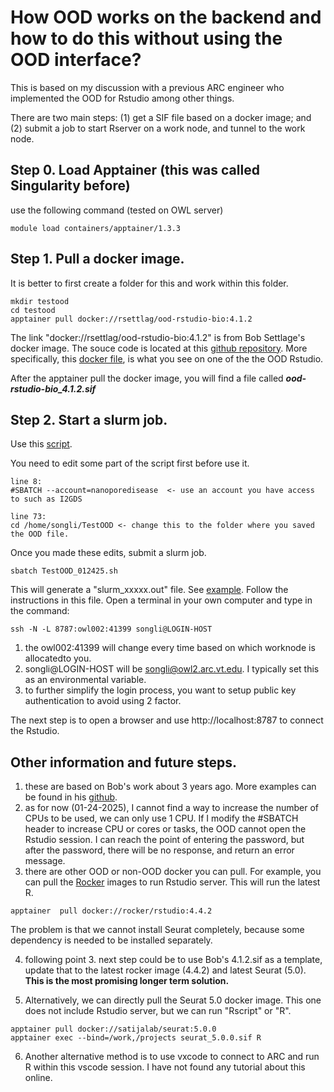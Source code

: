# How OOD works on the backend and how to do this without using the OOD interface? 

This is based on my discussion with a previous ARC engineer who implemented the OOD for Rstudio among other things.

There are two main steps: (1) get a SIF file based on a docker image; and (2) submit a job to start Rserver on a work node, and tunnel to the work node. 

## Step 0. Load Apptainer (this was called Singularity before)
use the following command (tested on OWL server)
```
module load containers/apptainer/1.3.3
```

## Step 1. Pull a docker image. 
It is better to first create a folder for this and work within this folder.
```
mkdir testood
cd testood
apptainer pull docker://rsettlag/ood-rstudio-bio:4.1.2
```
The link "docker://rsettlag/ood-rstudio-bio:4.1.2" is from Bob Settlage's docker image.
The souce code is located at this [github repository](https://github.com/rsettlage/ood-rstudio-basic/). 
More specifically, this [docker file](https://github.com/rsettlage/ood-rstudio-basic/blob/master/Dockerfile.4.1.2), is what you see on one of the the OOD Rstudio.

After the apptainer pull the docker image, you will find a file called ***ood-rstudio-bio_4.1.2.sif***

## Step 2. Start a slurm job.
Use this [script](HOWTO_OOD/TestOOD_012425.sh).

You need to edit some part of the script first before use it.

```
line 8: 
#SBATCH --account=nanoporedisease  <- use an account you have access to such as I2GDS

line 73:
cd /home/songli/TestOOD <- change this to the folder where you saved the OOD file.

```

Once you made these edits, submit a slurm job.
```
sbatch TestOOD_012425.sh
```

This will generate a "slurm_xxxxx.out" file. See [example](HOWTO_OOD/slurm-68618.out). Follow the instructions in this file. Open a terminal in your own computer and type in the command:
```
ssh -N -L 8787:owl002:41399 songli@LOGIN-HOST
```
1. the owl002:41399 will change every time based on which worknode is allocatedto you.
2. songli@LOGIN-HOST will be songli@owl2.arc.vt.edu. I typically set this as an environmental variable.
3. to further simplify the login process, you want to setup public key authentication to avoid using 2 factor.

The next step is to open a browser and use http://localhost:8787 to connect the Rstudio.

## Other information and future steps.
1. these are based on Bob's work about 3 years ago. More examples can be found in his [github](https://github.com/rsettlage/ood-rstudio-basic/tree/master).
2. as for now (01-24-2025), I cannot find a way to increase the number of CPUs to be used, we can only use 1 CPU. If I modify the #SBATCH header to increase CPU or cores or tasks, the OOD cannot open the Rstudio session. I can reach the point of entering the password, but after the password, there will be no response, and return an error message.
3. there are other OOD or non-OOD docker you can pull. For example, you can pull the [Rocker](https://rocker-project.org/) images to run Rstudio server. This will run the latest R.  
```
apptainer  pull docker://rocker/rstudio:4.4.2
```
The problem is that we cannot install Seurat completely, because some dependency is needed to be installed separately.

4. following point 3. next step could be to use Bob's 4.1.2.sif as a template, update that to the latest rocker image (4.4.2) and latest Seurat (5.0). **This is the most promising longer term solution.** 

5. Alternatively, we can directly pull the Seurat 5.0 docker image. This one does not include Rstudio server, but we can run "Rscript" or "R".

```
apptainer pull docker://satijalab/seurat:5.0.0
apptainer exec --bind=/work,/projects seurat_5.0.0.sif R

```

6. Another alternative method is to use vxcode to connect to ARC and run R within this vscode session. I have not found any tutorial about this online.
   


